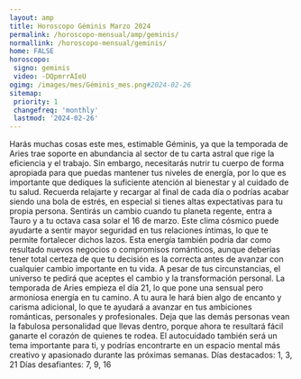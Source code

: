 ```yaml
---
layout: amp
title: Horoscopo Géminis Marzo 2024 
permalink: /horoscopo-mensual/amp/geminis/
normallink: /horoscopo-mensual/geminis/
home: FALSE
horoscopo:
 signo: geminis
 video: -DQpmrrAIeU
ogimg: /images/mes/Géminis_mes.png#2024-02-26
sitemap:
 priority: 1
 changefreq: 'monthly'
 lastmod: '2024-02-26'
---
```



Harás muchas cosas este mes, estimable Géminis, ya que la temporada de Aries trae soporte en abundancia al sector de tu carta astral que rige la eficiencia y el trabajo. Sin embargo, necesitarás nutrir tu cuerpo de forma apropiada para que puedas mantener tus niveles de energía, por lo que es importante que dediques la suficiente atención al bienestar y al cuidado de tu salud. Recuerda relajarte y recargar al final de cada día o podrías acabar siendo una bola de estrés, en especial si tienes altas expectativas para tu propia persona.
Sentirás un cambio cuando tu planeta regente, entra a Tauro y a tu octava casa solar el 16 de marzo. Este clima cósmico puede ayudarte a sentir mayor seguridad en tus relaciones íntimas, lo que te permite fortalecer dichos lazos. Esta energía también podría dar como resultado nuevos negocios o compromisos románticos, aunque deberías tener total certeza de que tu decisión es la correcta antes de avanzar con cualquier cambio importante en tu vida. A pesar de tus circunstancias, el universo te pedirá que aceptes el cambio y la transformación personal.
La temporada de Aries empieza el día 21, lo que pone una sensual pero armoniosa energía en tu camino. A tu aura le hará bien algo de encanto y carisma adicional, lo que te ayudará a avanzar en tus ambiciones románticas, personales y profesionales. Deja que las demás personas vean la fabulosa personalidad que llevas dentro, porque ahora te resultará fácil ganarte el corazón de quienes te rodea. El autocuidado también será un tema importante para ti, y podrías encontrarte en un espacio mental más creativo y apasionado durante las próximas semanas.
Días destacados: 1, 3, 21
Días desafiantes: 7, 9, 16